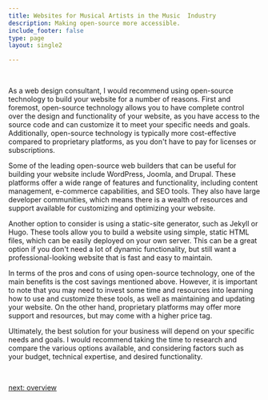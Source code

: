 ```yaml
---
title: Websites for Musical Artists in the Music  Industry
description: Making open-source more accessible.
include_footer: false
type: page
layout: single2

---
```


<br>
<p>
As a web design consultant, I would recommend using open-source technology to build your website for a number of reasons. First and foremost, open-source technology allows you to have complete control over the design and functionality of your website, as you have access to the source code and can customize it to meet your specific needs and goals. Additionally, open-source technology is typically more cost-effective compared to proprietary platforms, as you don't have to pay for licenses or subscriptions.

Some of the leading open-source web builders that can be useful for building your website include WordPress, Joomla, and Drupal. These platforms offer a wide range of features and functionality, including content management, e-commerce capabilities, and SEO tools. They also have large developer communities, which means there is a wealth of resources and support available for customizing and optimizing your website.

Another option to consider is using a static-site generator, such as Jekyll or Hugo. These tools allow you to build a website using simple, static HTML files, which can be easily deployed on your own server. This can be a great option if you don't need a lot of dynamic functionality, but still want a professional-looking website that is fast and easy to maintain.

In terms of the pros and cons of using open-source technology, one of the main benefits is the cost savings mentioned above. However, it is important to note that you may need to invest some time and resources into learning how to use and customize these tools, as well as maintaining and updating your website. On the other hand, proprietary platforms may offer more support and resources, but may come with a higher price tag.

Ultimately, the best solution for your business will depend on your specific needs and goals. I would recommend taking the time to research and compare the various options available, and considering factors such as your budget, technical expertise, and desired functionality.

<br>

<a href="https://workdojos.com/musicalartist/overview">next: overview</a>
<br>
</p>
